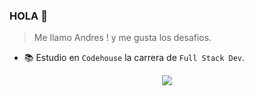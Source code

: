 ### HOLA 👋
> Me llamo Andres ! y me gusta los desafios.
- 📚 Estudio en `Codehouse` la carrera de `Full Stack Dev`.

<div align=center>
<img src="https://camo.githubusercontent.com/cae12fddd9d6982901d82580bdf321d81fb299141098ca1c2d4891870827bf17/68747470733a2f2f6d69726f2e6d656469756d2e636f6d2f6d61782f313336302f302a37513379765349765f7430696f4a2d5a2e676966" />
</div>